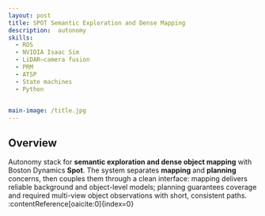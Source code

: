 ```yaml
---
layout: post
title: SPOT Semantic Exploration and Dense Mapping
description:  autonomy
skills: 
  - ROS
  - NVIDIA Isaac Sim
  - LiDAR–camera fusion
  - PRM
  - ATSP
  - State machines
  - Python
  

main-image: /title.jpg
---
```


## Overview
Autonomy stack for **semantic exploration and dense object mapping** with Boston Dynamics **Spot**. The system separates **mapping** and **planning** concerns, then couples them through a clean interface: mapping delivers reliable background and object-level models; planning guarantees coverage and required multi-view object observations with short, consistent paths. :contentReference[oaicite:0]{index=0}


